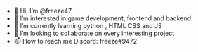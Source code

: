 - 👋 Hi, I’m @freeze47
- 👀 I’m interested in game development, frontend and backend 
- 🌱 I’m currently learning python , HTML CSS and JS
- 💞️ I’m looking to collaborate on every interesting project 
- 📫 How to reach me Discord: freeze#9472

<!---
freeze47/freeze47 is a ✨ special ✨ repository because its `README.md` (this file) appears on your GitHub profile.
You can click the Preview link to take a look at your changes.
--->
